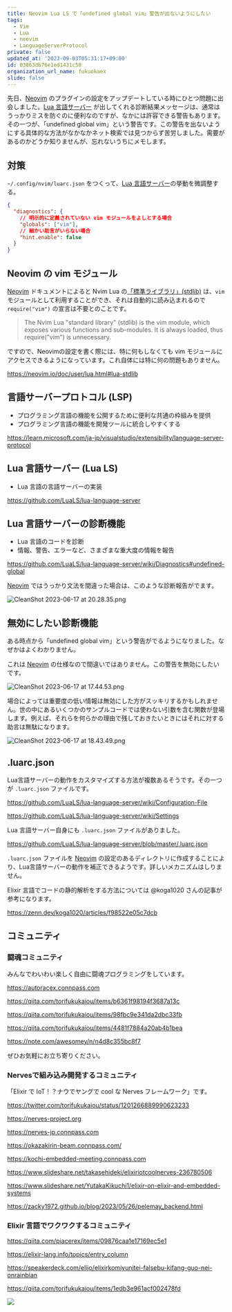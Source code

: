 ```yaml
---
title: Neovim Lua LS で「undefined global vim」警告が出ないようにしたい
tags:
  - Vim
  - Lua
  - neovim
  - LanguageServerProtocol
private: false
updated_at: '2023-09-03T05:31:17+09:00'
id: 03863db76e1ed1431c50
organization_url_name: fukuokaex
slide: false
---
```

先日、[Neovim] のプラグインの設定をアップデートしている時にひとつ問題に出会しました。[Lua 言語サーバー][Lua language server] が出してくれる診断結果メッセージは、通常はうっかりミスを防ぐのに便利なのですが、なかには許容できる警告もあります。その一つが、「undefined global vim」という警告です。この警告を出ないようにする具体的な方法がなかなかネット検索では見つからず苦労しました。需要があるのかどうか知りませんが、忘れないうちにメモします。

[Neovim]: https://neovim.io
[lua-stdlib]: https://neovim.io/doc/user/lua.html#lua-stdlib
[Lua language server]: https://github.com/LuaLS/lua-language-server
[language-server-protocol]: https://learn.microsoft.com/ja-jp/visualstudio/extensibility/language-server-protocol
[Lua LS Diagnostics - undefined-global]:https://github.com/LuaLS/lua-language-server/wiki/Diagnostics#undefined-global

## 対策

`~/.config/nvim/luarc.json` をつくって、[Lua 言語サーバー][Lua language server]の挙動を微調整する。

```js:.config/nvim/luarc.json
{
  "diagnostics": {
    // 明示的に定義されていない vim モジュールをよしとする場合
    "globals": ["vim"],
    // 細かい助言がいらない場合
    "hint.enable": false
  }
}
```

## Neovim の vim モジュール

[Neovim] ドキュメントによると Nvim Lua の[「標準ライブラリ」(stdlib)][lua-stdlib] は、`vim` モジュールとして利用することができ、それは自動的に読み込まれるので `require("vim")` の宣言は不要とのことです。

> The Nvim Lua "standard library" (stdlib) is the vim module, which exposes various functions and sub-modules. It is always loaded, thus require("vim") is unnecessary.

ですので、Neovimの設定を書く際には、特に何もしなくても vim モジュールにアクセスできるようになっています。これ自体には特に何の問題もありません。

https://neovim.io/doc/user/lua.html#lua-stdlib

## 言語サーバープロトコル (LSP)

- プログラミング言語の機能を公開するために便利な共通の枠組みを提供
- プログラミング言語の機能を開発ツールに統合しやすくする

https://learn.microsoft.com/ja-jp/visualstudio/extensibility/language-server-protocol

## Lua 言語サーバー (Lua LS)

- Lua 言語の言語サーバーの実装

https://github.com/LuaLS/lua-language-server

## Lua 言語サーバーの診断機能

- Lua 言語のコードを診断
- 情報、警告、エラーなど、さまざまな重大度の情報を報告

https://github.com/LuaLS/lua-language-server/wiki/Diagnostics#undefined-global

[Neovim] ではうっかり文法を間違った場合は、このような診断報告がでます。

![CleanShot 2023-06-17 at 20.28.35.png](https://qiita-image-store.s3.ap-northeast-1.amazonaws.com/0/82804/67d35c4d-bff8-5f2b-1cd2-dbba8c2b5687.png)

## 無効にしたい診断機能

ある時点から「undefined global vim」という警告がでるようになりました。なぜかはよくわかりません。

これは [Neovim] の仕様なので間違いではありません。この警告を無効にしたいです。

![CleanShot 2023-06-17 at 17.44.53.png](https://qiita-image-store.s3.ap-northeast-1.amazonaws.com/0/82804/c3df71d6-b294-4865-737b-8f12ab3de81e.png)

場合によっては重要度の低い情報は無効にした方がスッキリするかもしれません。世の中にあるいくつかのサンプルコードでは使わない引数を含む関数が登場します。例えば、それらを何らかの理由で残しておきたいときにはそれに対する助言は無駄になります。

![CleanShot 2023-06-17 at 18.43.49.png](https://qiita-image-store.s3.ap-northeast-1.amazonaws.com/0/82804/cacfe83a-fcd4-69e2-2e51-303bf9fd097e.png)

## .luarc.json

Lua言語サーバーの動作をカスタマイズする方法が複数あるそうです。その一つが `.luarc.json` ファイルです。

https://github.com/LuaLS/lua-language-server/wiki/Configuration-File

https://github.com/LuaLS/lua-language-server/wiki/Settings

Lua 言語サーバー自身にも `.luarc.json` ファイルがありました。

https://github.com/LuaLS/lua-language-server/blob/master/.luarc.json

`.luarc.json` ファイルを [Neovim] の設定のあるディレクトリに作成することにより、Lua言語サーバーの動作を補正できるようです。詳しいメカニズムはしりません。




Elixir 言語でコードの静的解析をする方法については @koga1020 さんの記事が参考になります。

https://zenn.dev/koga1020/articles/f98522e05c7dcb

## コミュニティ

### 闘魂コミュニティ

みんなでわいわい楽しく自由に闘魂プログラミングをしています。

https://autoracex.connpass.com

https://qiita.com/torifukukaiou/items/b6361f98194f3687a13c

https://qiita.com/torifukukaiou/items/98fbc9e341da2dbc33fb

https://qiita.com/torifukukaiou/items/4481f7884a20ab4b1bea

https://note.com/awesomey/n/n4d8c355bc8f7

ぜひお気軽にお立ち寄りください。

### Nervesで組み込み開発するコミュニティ

「Elixir で IoT！？ナウでヤングで cool な Nerves フレームワーク」です。

https://twitter.com/torifukukaiou/status/1201266889990623233


https://nerves-project.org

https://nerves-jp.connpass.com

https://okazakirin-beam.connpass.com/

https://kochi-embedded-meeting.connpass.com

https://www.slideshare.net/takasehideki/elixiriotcoolnerves-236780506

https://www.slideshare.net/YutakaKikuchi1/elixir-on-elixir-and-embedded-systems

https://zacky1972.github.io/blog/2023/05/26/pelemay_backend.html

### Elixir 言語でワクワクするコミュニティ

https://qiita.com/piacerex/items/09876caa1e17169ec5e1

https://elixir-lang.info/topics/entry_column

https://speakerdeck.com/elijo/elixirkomiyunitei-falsebu-kifang-guo-nei-onrainbian

https://qiita.com/torifukukaiou/items/1edb3e961acf002478fd


![](https://qiita-image-store.s3.ap-northeast-1.amazonaws.com/0/82804/dc1ddba7-ab4c-5e20-1331-143c842be143.jpeg)
